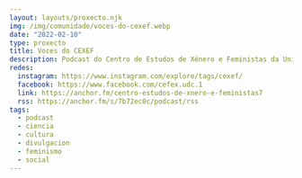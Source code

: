 ```yaml
---
layout: layouts/proxecto.njk
img: /img/comunidade/voces-do-cexef.webp
date: "2022-02-10"
type: proxecto
title: Voces do CEXEF
description: Podcast do Centro de Estudos de Xénero e Feministas da Universidade da Coruña. Unha pílula sonora que se achegará ás diversas liñas, temáticas e perspectivas -no ámbito dos estudos de xénero-feministas- que se están a tratar no CEXEF a través das voces das súas investigadoras.
redes:
  instagram: https://www.instagram.com/explore/tags/cexef/
  facebook: https://www.facebook.com/cefex.udc.1
  link: https://anchor.fm/centro-estudos-de-xnero-e-feministas7
  rss: https://anchor.fm/s/7b72ec0c/podcast/rss
tags:
  - podcast
  - ciencia
  - cultura
  - divulgacion
  - feminismo
  - social
---
```

